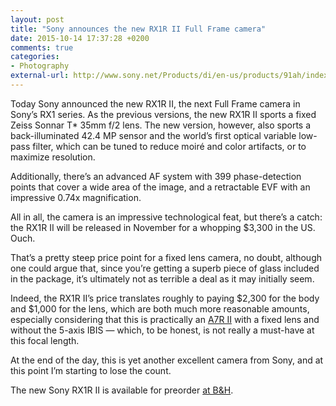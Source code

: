 ```yaml
---
layout: post
title: "Sony announces the new RX1R II Full Frame camera"
date: 2015-10-14 17:37:28 +0200
comments: true
categories: 
- Photography
external-url: http://www.sony.net/Products/di/en-us/products/91ah/index.html
---
```


Today Sony announced the new RX1R II, the next Full Frame camera in Sony’s RX1 series. As the previous versions, the new RX1R II sports a fixed Zeiss Sonnar T* 35mm f/2 lens. The new version, however, also sports a back-illuminated 42.4 MP sensor and the world’s first optical variable low-pass filter, which can be tuned to reduce moiré and color artifacts, or to maximize resolution.

Additionally, there’s an advanced AF system with 399 phase-detection points that cover a wide area of the image, and a retractable EVF with an impressive 0.74x magnification. 

All in all, the camera is an impressive technological feat, but there’s a catch: the RX1R II will be released in November for a whopping $3,300 in the US. Ouch.

That’s a pretty steep price point for a fixed lens camera, no doubt, although one could argue that, since you’re getting a superb piece of glass included in the package, it’s ultimately not as terrible a deal as it may initially seem.

Indeed, the RX1R II’s price translates roughly to paying $2,300 for the body and $1,000 for the lens, which are both much more reasonable amounts, especially considering that this is practically an [A7R II](http://www.amazon.com/gp/product/B00ZDWGFR2/ref=as_li_tl?ie=UTF8&camp=1789&creative=390957&creativeASIN=B00ZDWGFR2&linkCode=as2&tag=analogsens-20&linkId=2W4ZAQZA6ASNNVPU) with a fixed lens and without the 5-axis IBIS — which, to be honest, is not really a must-have at this focal length.

At the end of the day, this is yet another excellent camera from Sony, and at this point I’m starting to lose the count.

The new Sony RX1R II is available for preorder [at B&H](http://www.bhphotovideo.com/c/product/1190330-REG/sony_dscrx1rm2_b_cyber_shot_dsc_rx1r_ii_digital.html).